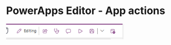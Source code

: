 # PowerApps Editor - App actions

![AppActions](/PowerApps/assets/Topic3/PAEDetails/2024-01-11_21-41-15.png)